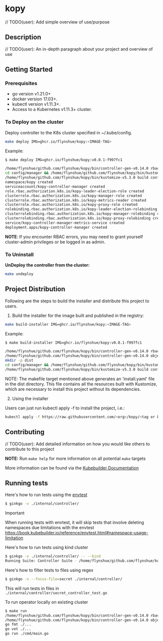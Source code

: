 # kopy
// TODO(user): Add simple overview of use/purpose

## Description
// TODO(user): An in-depth paragraph about your project and overview of use

## Getting Started

### Prerequisites
- go version v1.21.0+
- docker version 17.03+.
- kubectl version v1.11.3+.
- Access to a Kubernetes v1.11.3+ cluster.

### To Deploy on the cluster

Deploy controller to the K8s cluster specified in ~/.kube/config.

```bash
make deploy IMG=ghcr.io/flynshue/kopy:<IMAGE-TAG>
```

Example:
```bash
$ make deploy IMG=ghcr.io/flynshue/kopy:v0.0.1-f997fc1

/home/flynshue/github.com/flynshue/kopy/bin/controller-gen-v0.14.0 rbac:roleName=manager-role crd webhook paths="./..." output:crd:artifacts:config=config/crd/bases
cd config/manager && /home/flynshue/github.com/flynshue/kopy/bin/kustomize-v5.3.0 edit set image controller=ghcr.io/flynshue/kopy:v0.0.1-f997fc1
/home/flynshue/github.com/flynshue/kopy/bin/kustomize-v5.3.0 build config/default | kubectl apply -f -
namespace/kopy created
serviceaccount/kopy-controller-manager created
role.rbac.authorization.k8s.io/kopy-leader-election-role created
clusterrole.rbac.authorization.k8s.io/kopy-manager-role created
clusterrole.rbac.authorization.k8s.io/kopy-metrics-reader created
clusterrole.rbac.authorization.k8s.io/kopy-proxy-role created
rolebinding.rbac.authorization.k8s.io/kopy-leader-election-rolebinding created
clusterrolebinding.rbac.authorization.k8s.io/kopy-manager-rolebinding created
clusterrolebinding.rbac.authorization.k8s.io/kopy-proxy-rolebinding created
service/kopy-controller-manager-metrics-service created
deployment.apps/kopy-controller-manager created
```

**NOTE**: If you encounter RBAC errors, you may need to grant yourself cluster-admin
privileges or be logged in as admin.

### To Uninstall
**UnDeploy the controller from the cluster:**

```sh
make undeploy
```

## Project Distribution

Following are the steps to build the installer and distribute this project to users.

1. Build the installer for the image built and published in the registry:

```sh
make build-installer IMG=ghcr.io/flynshue/kopy:<IMAGE-TAG>
```

Example:

```bash
$ make build-installer IMG=ghcr.io/flynshue/kopy:v0.0.1-f997fc1

/home/flynshue/github.com/flynshue/kopy/bin/controller-gen-v0.14.0 rbac:roleName=manager-role crd webhook paths="./..." output:crd:artifacts:config=config/crd/bases
/home/flynshue/github.com/flynshue/kopy/bin/controller-gen-v0.14.0 object:headerFile="hack/boilerplate.go.txt" paths="./..."
mkdir -p dist
cd config/manager && /home/flynshue/github.com/flynshue/kopy/bin/kustomize-v5.3.0 edit set image controller=ghcr.io/flynshue/kopy:v0.0.1-f997fc1
/home/flynshue/github.com/flynshue/kopy/bin/kustomize-v5.3.0 build config/default > dist/install.yaml
```

NOTE: The makefile target mentioned above generates an 'install.yaml'
file in the dist directory. This file contains all the resources built
with Kustomize, which are necessary to install this project without
its dependencies.

2. Using the installer

Users can just run kubectl apply -f <URL for YAML BUNDLE> to install the project, i.e.:

```sh
kubectl apply -f https://raw.githubusercontent.com/<org>/kopy/<tag or branch>/dist/install.yaml
```

## Contributing
// TODO(user): Add detailed information on how you would like others to contribute to this project

**NOTE:** Run `make help` for more information on all potential `make` targets

More information can be found via the [Kubebuilder Documentation](https://book.kubebuilder.io/introduction.html)

## Running tests
Here's how to run tests using the [envtest](https://book.kubebuilder.io/reference/envtest.html)
```bash
$ ginkgo -v ./internal/controller/
```

> [!IMPORTANT]
> When running tests with envtest, it will skip tests that involve deleting namespaces due limitations with the envtest https://book.kubebuilder.io/reference/envtest.html#namespace-usage-limitation

Here's how to run tests using kind cluster
```bash
$ ginkgo -v ./internal/controller/ -- --kind
Running Suite: Controller Suite - /home/flynshue/github.com/flynshue/kopy/internal/controller
```

Here's how to filter tests to files using regex
```bash
$ ginkgo -v --focus-file=secret ./internal/controller/
```
This will run tests in files in `./internal/controller/secret_controller_test.go`

To run operator locally on existing cluster
```bash
$ make run
/home/flynshue/github.com/flynshue/kopy/bin/controller-gen-v0.14.0 rbac:roleName=manager-role crd webhook paths="./..." output:crd:artifacts:config=config/crd/bases
/home/flynshue/github.com/flynshue/kopy/bin/controller-gen-v0.14.0 object:headerFile="hack/boilerplate.go.txt" paths="./..."
go fmt ./...
go vet ./...
go run ./cmd/main.go
```